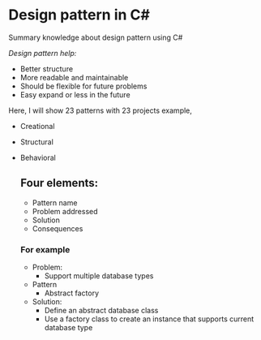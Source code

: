 # Design pattern in C#

Summary knowledge about design pattern using C#

*Design pattern help:*
- Better structure
- More readable and maintainable
- Should be flexible for future problems
- Easy expand or less in the future

Here, I will show 23 patterns with 23 projects example,
+ Creational
+ Structural
+ Behavioral

 
  ## Four elements:
  - Pattern name
  - Problem addressed
  - Solution
  - Consequences
  
  ### For example
  - Problem:
    + Support multiple database types
  - Pattern
    + Abstract factory
  - Solution:
    + Define an abstract database class
    + Use a factory class to create an instance that supports current database type
